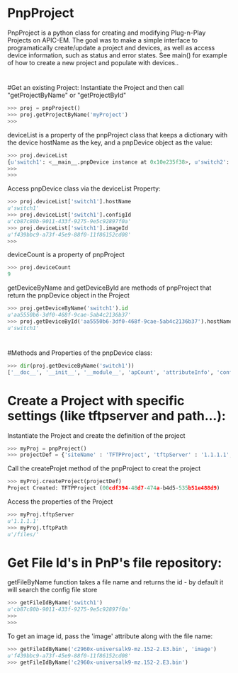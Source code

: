 # PnpProject
PnpProject is a python class for creating and modifying Plug-n-Play Projects on APIC-EM.  The goal was to make a simple interface to programatically create/update a project and devices, as well as access device information, such as status and error states.
See main() for example of how to create a new project and populate with devices..

# ###############
#Get an existing Project:
Instantiate the Project and then call "getProjectByName" or "getProjectById"
```python
>>> proj = pnpProject()
>>> proj.getProjectByName('myProject')
>>>
```

deviceList is a property of the pnpProject class that keeps a dictionary with the device hostName as the key, and a pnpDevice object as the value:
```python
>>> proj.deviceList
{u'switch1': <__main__.pnpDevice instance at 0x10e235f38>, u'switch2': <__main__.pnpDevice instance at 0x10e2431b8>, u'switch3': <__main__.pnpDevice instance at 0x10e243098>}
>>>
>>>
```

Access pnpDevice class via the deviceList Property:
```python
>>> proj.deviceList['switch1'].hostName
u'switch1'
>>> proj.deviceList['switch1'].configId
u'cb87c80b-9011-433f-9275-9e5c92897f0a'
>>> proj.deviceList['switch1'].imageId
u'f439bbc9-a73f-45e9-88f0-11f86152cd08'
>>>
```

 deviceCount is a property of pnpProject
```python
>>> proj.deviceCount
9
```

getDeviceByName and getDeviceById are methods of pnpProject that return the pnpDevice object in the Project
```python
>>> proj.getDeviceByName('switch1').id
u'aa5550b6-3df0-468f-9cae-5ab4c2136b37'
>>> proj.getDeviceById('aa5550b6-3df0-468f-9cae-5ab4c2136b37').hostName
u'switch1'
```

# ###############
#Methods and Properties of the pnpDevice class:
```python
>>> dir(proj.getDeviceByName('switch1'))
['__doc__', '__init__', '__module__', 'apCount', 'attributeInfo', 'configId', 'createDevice', 'error', 'errorReason', 'hostName', 'id', 'imageId', 'isMobilityController', 'pkiEnabled', 'platformId', 'populateDeviceFromAPIC', 'site', 'state', 'stateDisplay', 'sudiRequired']
```

# ###############
# Create a Project with specific settings (like tftpserver and path...):
Instantiate the Project and create the definition of the project
```python
>>> myProj = pnpProject()
>>> projectDef = {'siteName' : 'TFTPProject', 'tftpServer' : '1.1.1.1', 'tftpPath' : '/files/'}
```

Call the createProjet method of the pnpProject to creat the project
```python
>>> myProj.createProject(projectDef)
Project Created: TFTPProject (00cdf394-48d7-474a-b4d5-535b51e488d9)
```

Access the properties of the Project
```python
>>> myProj.tftpServer
u'1.1.1.1'
>>> myProj.tftpPath
u'/files/'
```
 
# ###############
# Get File Id's in PnP's file repository:

getFileByName function takes a file name and returns the id - by default it will search the config file store
```python
>>> getFileIdByName('switch1')
u'cb87c80b-9011-433f-9275-9e5c92897f0a'
>>>
>>>
```

To get an image id, pass the 'image' attribute along with the file name:
```python
>>> getFileIdByName('c2960x-universalk9-mz.152-2.E3.bin', 'image')
u'f439bbc9-a73f-45e9-88f0-11f86152cd08'
>>> getFileIdByName('c2960x-universalk9-mz.152-2.E3.bin')
```
